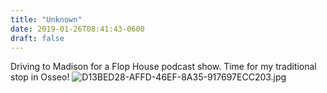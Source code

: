```yaml
---
title: "Unknown"
date: 2019-01-26T08:41:43-0600
draft: false
---
```


Driving to Madison for a Flop House podcast show. Time for my traditional stop in Osseo! ![D13BED28-AFFD-46EF-8A35-917697ECC203.jpg](http://ianwhitney.micro.blog/uploads/2019/fdbee84b62.jpg)
